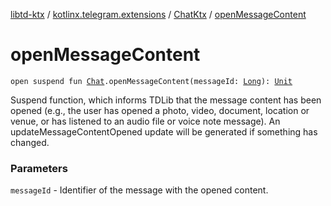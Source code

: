 [libtd-ktx](../../index.md) / [kotlinx.telegram.extensions](../index.md) / [ChatKtx](index.md) / [openMessageContent](./open-message-content.md)

# openMessageContent

`open suspend fun `[`Chat`](https://tdlibx.github.io/td/docs/org/drinkless/td/libcore/telegram/TdApi/Chat.html)`.openMessageContent(messageId: `[`Long`](https://kotlinlang.org/api/latest/jvm/stdlib/kotlin/-long/index.html)`): `[`Unit`](https://kotlinlang.org/api/latest/jvm/stdlib/kotlin/-unit/index.html)

Suspend function, which informs TDLib that the message content has been opened (e.g., the user
has opened a photo, video, document, location or venue, or has listened to an audio file or voice
note message). An updateMessageContentOpened update will be generated if something has changed.

### Parameters

`messageId` - Identifier of the message with the opened content.